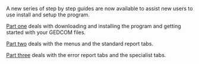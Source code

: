 <div class="wikidoc">
<p>A new series of step by step guides are now available to assist new users to use install and setup the program.</p>

<p><a href="Family Tree Analyzer Guide Part 1 - Installation and Loading GEDCOM.pdf">Part one</a> deals with downloading and installing the program and getting started with your GEDCOM files.</p>

<p><a href="Family Tree Analyzer Guide Part 2 - Introduction to the Menus & Tabs.pdf">Part two</a> deals with the menus and the standard report tabs.</p>

<p><a href="Family Tree Analyzer Guide Part 3 - Errors & Specialist Tabs.pdf">Part three</a> deals with the error report tabs and the specialist tabs.</p>
</div><div class="ClearBoth"></div>

